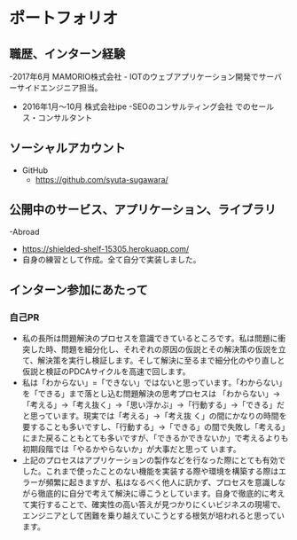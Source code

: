 # ポートフォリオ


## 職歴、インターン経験

-2017年6月 MAMORIO株式会社
    - IOTのウェブアプリケーション開発でサーバーサイドエンジニア担当。
   

- 2016年1月〜10月 株式会社ipe
    -SEOのコンサルティング会社 でのセールス・コンサルタント
   
## ソーシャルアカウント

- GitHub
    - https://github.com/syuta-sugawara/

## 公開中のサービス、アプリケーション、ライブラリ

-Abroad
 - https://shielded-shelf-15305.herokuapp.com/
 - 自身の練習として作成。全て自分で実装しました。
 
## インターン参加にあたって

### 自己PR
- 私の長所は問題解決のプロセスを意識できているところです。私は問題に衝突した時、問題を細分化し、それぞれの原因の仮説とその解決策の仮説を立て、解決策を実行し検証します。そして解決に至るまで細分化のやり直しと仮説と検証のPDCAサイクルを高速で回します。
- 私は「わからない」=「できない」ではないと思っています。「わからない」を「できる」まで落とし込む問題解決の思考プロセスは 「わからない」→「考える」→「考え抜く」→「思い浮かぶ」→「行動する」→「できる」だと思っています。現実では「考える」→「考え抜 く」の間にかなりの時間を要することも多いですし、「行動する」→「できる」の間で失敗し「考える」にまた戻ることもとても多いですが、「できるかできないか」で考えるよりも初期段階では「やるかやらないか」が大事だと思って います。
- 上記のプロセスはアプリケーションの製作などを行なった際にとても有効でした。これまで使ったことのない機能を実装する際や環境を構築する際はエラーが頻繁に起きますが、私はなるべく他人に訊かず、プロセスを意識しながら徹底的に自分で考えて解決に導こうとしています。自身で徹底的に考えて実行することで、確実性の高い答えが見つかりにくいビジネスの現場で、エンジニアとして困難を乗り越えていこうとする根気が培われると思っています。



